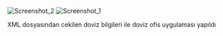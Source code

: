 
![Screenshot_2](https://user-images.githubusercontent.com/71527576/206917543-8e7b619e-8dc0-456f-b35e-94ef8f77df9b.png)
![Screenshot_1](https://user-images.githubusercontent.com/71527576/206917550-52a999c0-3162-437e-ad86-c2272859d55b.png)



XML dosyasından cekilen doviz bilgileri ile doviz ofis uygulaması yapıldı
